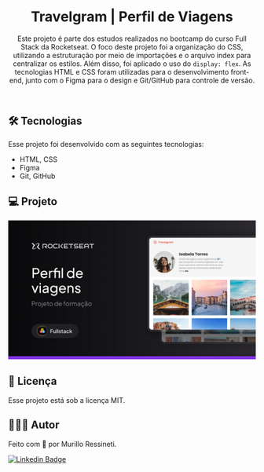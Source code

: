 <h1 align="center">Travelgram | Perfil de Viagens</h1>

<p align="center">
  Este projeto é parte dos estudos realizados no bootcamp do curso Full Stack da Rocketseat. O foco deste projeto foi a organização do CSS, utilizando a estruturação por meio de importações e o arquivo index para centralizar os estilos. Além disso, foi aplicado o uso do <code>display: flex</code>. As tecnologias HTML e CSS foram utilizadas para o desenvolvimento front-end, junto com o Figma para o design e Git/GitHub para controle de versão.
</p>

<br>

## 🛠 Tecnologias

Esse projeto foi desenvolvido com as seguintes tecnologias:

- HTML, CSS
- Figma
- Git, GitHub

## 💻 Projeto

<img src="assets/thumbnail.jpg"/>

## 📝 Licença

Esse projeto está sob a licença MIT.

## 🙋🏻‍♂️ Autor

Feito com 💙 por Murillo Ressineti.

[![Linkedin Badge](https://img.shields.io/badge/-Murillo-blue?style=flat-square&logo=Linkedin&logoColor=white&link=https://www.linkedin.com/in/murilloressineti/)](https://www.linkedin.com/in/murilloressineti/)
